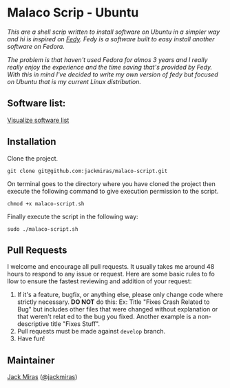 # Malaco Scrip - Ubuntu

*This are a shell scrip written to install software on Ubuntu in a simpler way and hi is inspired on [Fedy](http://folkswithhats.org/). Fedy is a software built to easy install another software on Fedora.*

*The problem is that haven't used Fedora for almos 3 years and I really really enjoy the experience and the time saving that's provided by Fedy. With this in mind I've decided to write my own version of fedy but focused on Ubuntu that is my current Linux distribution.*


## Software list:

[Visualize software list](https://github.com/jackmiras/malaco-script/blob/master/APPLICATIONS.md)


## Installation

Clone the project.

    git clone git@github.com:jackmiras/malaco-script.git


On terminal goes to the directory where you have cloned the project then execute the following command to give execution permission to the script.

    chmod +x malaco-script.sh


Finally execute the script in the following way:

    sudo ./malaco-script.sh


## Pull Requests                                                              

I welcome and encourage all pull requests. It usually takes me around 48 hours to respond to any issue or request. Here are some basic rules to fo    llow to ensure the fastest reviewing and addition of your request:

1. If it's a feature, bugfix, or anything else, please only change code where strictly necessary.
**DO NOT** do this: Ex: Title "Fixes Crash Related to Bug" but includes other files that were changed without explanation or that weren't relat    ed to the bug you fixed. Another example is a non-descriptive title "Fixes Stuff".
2. Pull requests must be made against ```develop``` branch.                   
3. Have fun!                                                                  
                                                                                 
## Maintainer
                        
[Jack Miras](https://github.com/jackmiras) ([@jackmiras](https://www.twitter.com/@jackmiras))
